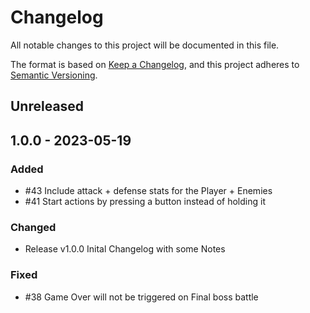 
# Changelog

All notable changes to this project will be documented in this file.

The format is based on [Keep a Changelog](https://keepachangelog.com/en/1.0.0/),
and this project adheres to [Semantic Versioning](https://semver.org/spec/v2.0.0.html).

## Unreleased

## 1.0.0 - 2023-05-19

### Added

- #43 Include attack + defense stats for the Player + Enemies
- #41 Start actions by pressing a button instead of holding it

### Changed

- Release v1.0.0 Inital Changelog with some Notes

### Fixed

- #38 Game Over will not be triggered on Final boss battle
